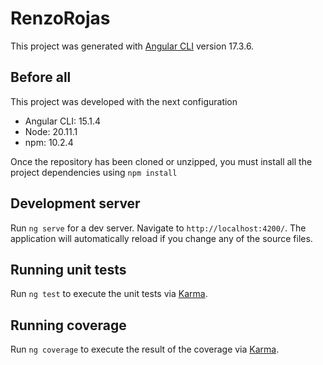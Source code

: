 # RenzoRojas

This project was generated with [Angular CLI](https://github.com/angular/angular-cli) version 17.3.6.

## Before all

This project was developed with the next configuration
* Angular CLI: 15.1.4
* Node: 20.11.1
* npm: 10.2.4

Once the repository has been cloned or unzipped, you must install all the project dependencies using `npm install`

## Development server

Run `ng serve` for a dev server. Navigate to `http://localhost:4200/`. The application will automatically reload if you change any of the source files.

## Running unit tests

Run `ng test` to execute the unit tests via [Karma](https://karma-runner.github.io).

## Running coverage 

Run `ng coverage` to execute the result of the coverage via [Karma](https://karma-runner.github.io).
